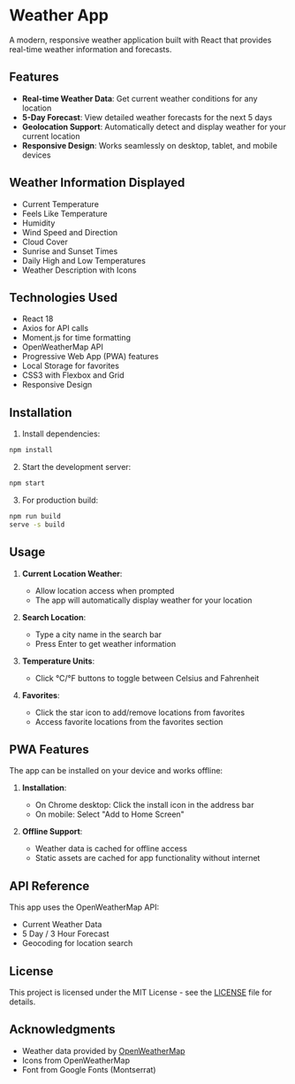 # Weather App

A modern, responsive weather application built with React that provides real-time weather information and forecasts.
## Features

- **Real-time Weather Data**: Get current weather conditions for any location
- **5-Day Forecast**: View detailed weather forecasts for the next 5 days
- **Geolocation Support**: Automatically detect and display weather for your current location
- **Responsive Design**: Works seamlessly on desktop, tablet, and mobile devices

## Weather Information Displayed

- Current Temperature
- Feels Like Temperature
- Humidity
- Wind Speed and Direction
- Cloud Cover
- Sunrise and Sunset Times
- Daily High and Low Temperatures
- Weather Description with Icons

## Technologies Used

- React 18
- Axios for API calls
- Moment.js for time formatting
- OpenWeatherMap API
- Progressive Web App (PWA) features
- Local Storage for favorites
- CSS3 with Flexbox and Grid
- Responsive Design

## Installation

1. Install dependencies:
```bash
npm install
```

2. Start the development server:
```bash
npm start
```

3. For production build:
```bash
npm run build
serve -s build
```

## Usage

1. **Current Location Weather**:
   - Allow location access when prompted
   - The app will automatically display weather for your location

2. **Search Location**:
   - Type a city name in the search bar
   - Press Enter to get weather information

3. **Temperature Units**:
   - Click °C/°F buttons to toggle between Celsius and Fahrenheit

4. **Favorites**:
   - Click the star icon to add/remove locations from favorites
   - Access favorite locations from the favorites section

## PWA Features

The app can be installed on your device and works offline:

1. **Installation**:
   - On Chrome desktop: Click the install icon in the address bar
   - On mobile: Select "Add to Home Screen"

2. **Offline Support**:
   - Weather data is cached for offline access
   - Static assets are cached for app functionality without internet

## API Reference

This app uses the OpenWeatherMap API:
- Current Weather Data
- 5 Day / 3 Hour Forecast
- Geocoding for location search

## License

This project is licensed under the MIT License - see the [LICENSE](LICENSE) file for details.

## Acknowledgments

- Weather data provided by [OpenWeatherMap](https://openweathermap.org/)
- Icons from OpenWeatherMap
- Font from Google Fonts (Montserrat)
